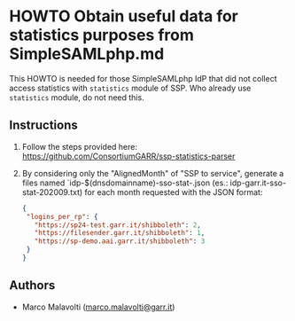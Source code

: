 # HOWTO Obtain useful data for statistics purposes from SimpleSAMLphp.md

This HOWTO is needed for those SimpleSAMLphp IdP that did not collect access statistics with `statistics` module of SSP.
Who already use `statistics` module, do not need this.

## Instructions

1. Follow the steps provided here: https://github.com/ConsortiumGARR/ssp-statistics-parser

2. By considering only the "AlignedMonth" of "SSP to service",
   generate a files named `idp-$(dnsdomainname)-sso-stat-<YEAR><MONTH>.json (es.: idp-garr.it-sso-stat-202009.txt)
   for each month requested with the JSON format:

   ```json
   {
    "logins_per_rp": {
      "https://sp24-test.garr.it/shibboleth": 2,
      "https://filesender.garr.it/shibboleth": 1,
      "https://sp-demo.aai.garr.it/shibboleth": 3
    }
   }
   ```

## Authors
 * Marco Malavolti (marco.malavolti@garr.it)
